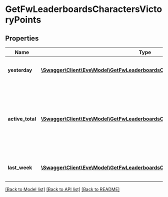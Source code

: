 # GetFwLeaderboardsCharactersVictoryPoints

## Properties
Name | Type | Description | Notes
------------ | ------------- | ------------- | -------------
**yesterday** | [**\Swagger\Client\Eve\Model\GetFwLeaderboardsCharactersYesterdayYesterday1[]**](GetFwLeaderboardsCharactersYesterdayYesterday1.md) | Top 100 ranking of pilots by victory points in the past day | 
**active_total** | [**\Swagger\Client\Eve\Model\GetFwLeaderboardsCharactersActiveTotalActiveTotal1[]**](GetFwLeaderboardsCharactersActiveTotalActiveTotal1.md) | Top 100 ranking of pilots active in faction warfare by total victory points. A pilot is considered \&quot;active\&quot; if they have participated in faction warfare in the past 14 days | 
**last_week** | [**\Swagger\Client\Eve\Model\GetFwLeaderboardsCharactersLastWeekLastWeek1[]**](GetFwLeaderboardsCharactersLastWeekLastWeek1.md) | Top 100 ranking of pilots by victory points in the past week | 

[[Back to Model list]](../README.md#documentation-for-models) [[Back to API list]](../README.md#documentation-for-api-endpoints) [[Back to README]](../README.md)


